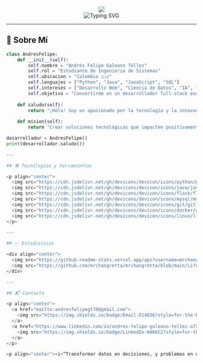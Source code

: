 <div align="center">
  <img src="https://capsule-render.vercel.app/api?type=waving&color=gradient&customColorList=6,11,20&height=200&section=header&text=Andrés%20Felipe&fontSize=80&fontColor=fff&animation=twinkling&fontAlignY=35&desc=Ingeniero%20de%20Sistemas%20en%20Formación&descAlignY=55&descSize=20" />
</div>

<div align="center">
  <img src="https://readme-typing-svg.herokuapp.com?font=Fira+Code&size=22&duration=3000&pause=1000&color=00D9FF&center=true&vCenter=true&width=600&lines=👨‍💻+Desarrollador+Full+Stack;📊+Analista+de+Datos;🤖+Entusiasta+de+IA;🚀+Siempre+aprendiendo" alt="Typing SVG" />
</div>

---

## 🚀 Sobre Mí

```python
class AndresFelipe:
    def __init__(self):
        self.nombre = "Andrés Felipe Galeano Téllez"
        self.rol = "Estudiante de Ingeniería de Sistemas"
        self.ubicacion = "Colombia 🇨🇴"
        self.lenguajes = ["Python", "Java", "JavaScript", "SQL"]
        self.intereses = ["Desarrollo Web", "Ciencia de Datos", "IA", "Cloud Computing"]
        self.objetivo = "Convertirme en un desarrollador full-stack excepcional"
    
    def saludo(self):
        return "¡Hola! Soy un apasionado por la tecnología y la innovación 🚀"
    
    def mision(self):
        return "Crear soluciones tecnológicas que impacten positivamente la sociedad"

desarrollador = AndresFelipe()
print(desarrollador.saludo())

---

## 🛠️ Tecnologías y herramientas

<p align="center">
  <img src="https://cdn.jsdelivr.net/gh/devicons/devicon/icons/python/python-original.svg" height="48" alt="Python"/>
  <img src="https://cdn.jsdelivr.net/gh/devicons/devicon/icons/java/java-original.svg" height="48" alt="Java"/>
  <img src="https://cdn.jsdelivr.net/gh/devicons/devicon/icons/flask/flask-original.svg" height="48" alt="Flask"/>
  <img src="https://cdn.jsdelivr.net/gh/devicons/devicon/icons/mysql/mysql-original.svg" height="48" alt="MySQL"/>
  <img src="https://cdn.jsdelivr.net/gh/devicons/devicon/icons/git/git-original.svg" height="48" alt="Git"/>
  <img src="https://cdn.jsdelivr.net/gh/devicons/devicon/icons/docker/docker-original.svg" height="48" alt="Docker"/>
  <img src="https://cdn.jsdelivr.net/gh/devicons/devicon/icons/linux/linux-original.svg" height="48" alt="Linux"/>
</p>

---

## 📈 Estadísticas

<div align="center">
  <img src="https://github-readme-stats.vercel.app/api?username=mrchangretta&show_icons=true&theme=radical&hide_border=true" width="45%">
  <img src="https://github.com/mrchangretta/mrchangretta/blob/main/Life%20Code%20GIF.gif" width="33%">
</div>

---

## 📬 Contacto

<p align="center">
  <a href="mailto:andresfelipegt70@gmail.com">
    <img src="https://img.shields.io/badge/Email-D14836?style=for-the-badge&logo=gmail&logoColor=white" alt="Email"/>
  </a>
  <a href="https://www.linkedin.com/in/andres-felipe-galeano-tellez-a7285a250">
    <img src="https://img.shields.io/badge/LinkedIn-0A66C2?style=for-the-badge&logo=linkedin&logoColor=white" alt="LinkedIn"/>
  </a>
</p>

<p align="center"><i>“Transformar datos en decisiones, y problemas en oportunidades.”</i></p>
